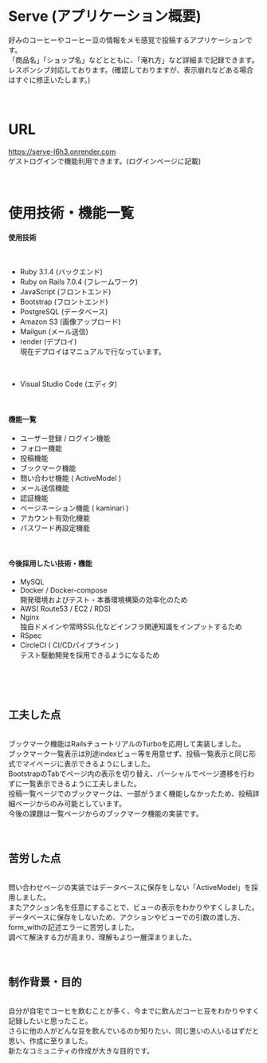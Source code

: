 # Serve (アプリケーション概要)
好みのコーヒーやコーヒー豆の情報をメモ感覚で投稿するアプリケーションです。  
「商品名」「ショップ名」などとともに、「淹れ方」など詳細まで記録できます。  
レスポンシブ対応しております。(確認しておりますが、表示崩れなどある場合はすぐに修正いたします。)
<br>
<br>
<br>

# URL
https://serve-l6h3.onrender.com  
ゲストログインで機能利用できます。(ログインページに記載)
<br>
<br>
<br>

# 使用技術・機能一覧

#### 使用技術
<br>

* Ruby 3.1.4 (バックエンド)
* Ruby on Rails 7.0.4 (フレームワーク)
* JavaScript (フロントエンド)
* Bootstrap (フロントエンド)
* PostgreSQL (データベース)
* Amazon S3 (画像アップロード)
* Mailgun (メール送信)
* render (デプロイ)  
現在デプロイはマニュアルで行なっています。
<br>

* Visual Studio Code (エディタ)
<br>

#### 機能一覧

* ユーザー登録 / ログイン機能
* フォロー機能
* 投稿機能
* ブックマーク機能
* 問い合わせ機能 ( ActiveModel )
* メール送信機能
* 認証機能
* ページネーション機能 ( kaminari )
* アカウント有効化機能
* パスワード再設定機能
<br>

#### 今後採用したい技術・機能
* MySQL
* Docker / Docker-compose  
開発環境およびテスト・本番環境構築の効率化のため
* AWS( Route53 / EC2 / RDS)
* Nginx  
独自ドメインや常時SSL化などインフラ関連知識をインプットするため
* RSpec
* CircleCI ( CI/CDパイプライン )  
テスト駆動開発を採用できるようになるため
<br>
<br>
<br>

## 工夫した点
<br>
ブックマーク機能はRailsチュートリアルのTurboを応用して実装しました。<br>
ブックマーク一覧表示は別途indexビュー等を用意せず、投稿一覧表示と同じ形式でマイページに表示できるようにしました。<br>
BootstrapのTabでページ内の表示を切り替え、パーシャルでページ遷移を行わずに一覧表示できるように工夫しました。<br>
投稿一覧ページでのブックマークは、一部がうまく機能しなかったため、投稿詳細ページからのみ可能としています。<br>
今後の課題は一覧ページからのブックマーク機能の実装です。
<br>
<br>
<br>

## 苦労した点
<br>
問い合わせページの実装ではデータベースに保存をしない「ActiveModel」を採用しました。<br>
またアクション名を任意にすることで、ビューの表示をわかりやすくしました。<br>
データベースに保存をしないため、アクションやビューでの引数の渡し方、form_withの記述エラーに苦労しました。<br>
調べて解決する力が高まり、理解もより一層深まりました。
<br>
<br>
<br>

## 制作背景・目的
<br>
自分が自宅でコーヒを飲むことが多く、今までに飲んだコーヒ豆をわかりやすく記録したいと思ったこと。<br>
さらに他の人がどんな豆を飲んでいるのか知りたい、同じ思いの人いるはずだと思い、作成に至りました。<br>
新たなコミュニティの作成が大きな目的です。